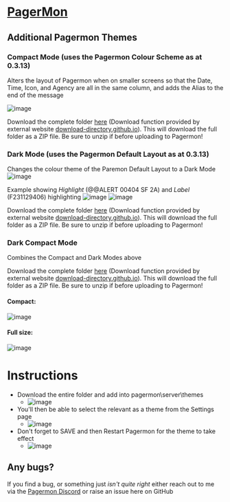 # [PagerMon]([https://hrng.io/](https://github.com/pagermon/pagermon)https://github.com/pagermon/pagermon)
## Additional Pagermon Themes

### Compact Mode (uses the Pagermon Colour Scheme as at 0.3.13)
Alters the layout of Pagermon when on smaller screens so that the Date, Time, Icon, and Agency are all in the same column, and adds the Alias to the end of the message

![image](https://github.com/bullseye555/pagermon_themes/assets/28804763/4f7d28d0-fb56-4632-bf66-a66dc9f8a06e)

Download the complete folder [here](https://download-directory.github.io/?url=https%3A%2F%2Fgithub.com%2Fbullseye555%2Fpagermon_themes%2Ftree%2Fmain%2FCompact%2520Default) (Download function provided by external website [download-directory.github.io](download-directory.github.io)). This will download the full folder as a ZIP file. Be sure to unzip if before uploading to Pagermon!

### Dark Mode (uses the Pagermon Default Layout as at 0.3.13)
Changes the colour theme of the Paremon Default Layout to a Dark Mode
![image](https://github.com/bullseye555/pagermon_themes/assets/28804763/c34f3804-a36f-4344-bcdc-b636fe197712)

Example showing _Highlight_ (@@ALERT 00404 SF 2A) and _Label_ (F231129406)  highlighting
![image](https://github.com/bullseye555/pagermon_themes/assets/28804763/299d7713-a228-4e69-b9ff-858f6fd2ea87)
![image](https://github.com/bullseye555/pagermon_themes/assets/28804763/25720c19-cba4-4619-ba32-1553779b7ae0)

Download the complete folder [here](https://download-directory.github.io/?url=https%3A%2F%2Fgithub.com%2Fbullseye555%2Fpagermon_themes%2Ftree%2Fmain%2FDark%2520Mode) (Download function provided by external website [download-directory.github.io](download-directory.github.io)). This will download the full folder as a ZIP file. Be sure to unzip if before uploading to Pagermon!

### Dark Compact Mode 
Combines the Compact and Dark Modes above

Download the complete folder [here](https://download-directory.github.io/?url=https%3A%2F%2Fgithub.com%2Fbullseye555%2Fpagermon_themes%2Ftree%2Fmain%2FCompact%2520Dark%2520Mode) (Download function provided by external website [download-directory.github.io](download-directory.github.io)). This will download the full folder as a ZIP file. Be sure to unzip if before uploading to Pagermon!
#### Compact: 
![image](https://github.com/bullseye555/pagermon_themes/assets/28804763/a6834141-596f-4d08-99a0-83660c49ae3b)


#### Full size:

![image](https://github.com/bullseye555/pagermon_themes/assets/28804763/c34f3804-a36f-4344-bcdc-b636fe197712)


# Instructions
* Download the entire folder and add into pagermon\server\themes
  * ![image](https://github.com/bullseye555/pagermon_themes/assets/28804763/cd13bc87-1163-41f7-9acb-c83020f55d85)
* You'll then be able to select the relevant as a theme from the Settings page
  * ![image](https://github.com/bullseye555/pagermon_themes/assets/28804763/86bedc7b-2bf7-495c-a84a-5b3c6f271842)
* Don't forget to SAVE and then Restart Pagermon for the theme to take effect
  * ![image](https://github.com/bullseye555/pagermon_themes/assets/28804763/d0876600-db82-49e3-ab81-d6524182c2e3)

## Any bugs?
If you find a bug, or something just _isn't quite right_ either reach out to me via the [Pagermon Discord](https://discord.gg/TXezVhRa) or raise an issue here on GitHub 
